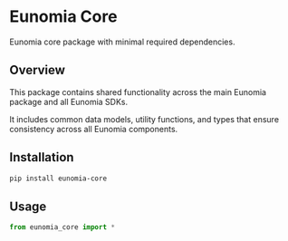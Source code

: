 # Eunomia Core

Eunomia core package with minimal required dependencies.

## Overview

This package contains shared functionality across the main Eunomia package and all Eunomia SDKs.

It includes common data models, utility functions, and types that ensure consistency across all Eunomia components.

## Installation

```bash
pip install eunomia-core
```

## Usage

```python
from eunomia_core import *
```
